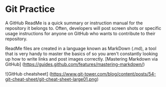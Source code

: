# Git Practice

A GitHub ReadMe is a quick summary or instruction manual for the repository it belongs to. Often, developers will post screen shots or specific usage instructions for anyone on GitHub who wants to contribute to their repository.

ReadMe files are created in a language known as MarkDown (.md), a tool that is very handy to master the basics of so you aren't constantly looking up how to write links and post images correctly. [Mastering Markdown via GitHub] (https://guides.github.com/features/mastering-markdown/)

![GitHub cheatsheet]
(https://www.git-tower.com/blog/content/posts/54-git-cheat-sheet/git-cheat-sheet-large01.png)
